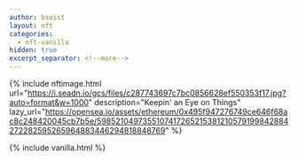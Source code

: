 ```yaml
---
author: bsoist
layout: nft
categories:
  - nft-vanilla
hidden: true
excerpt_separator: <!--more-->
---
```

{% include nftimage.html 
url="https://i.seadn.io/gcs/files/c287743697c7bc0856628ef550353f17.jpg?auto=format&w=1000"
description="Keepin' an Eye on Things"
lazy_url="https://opensea.io/assets/ethereum/0x495f947276749ce646f68ac8c248420045cb7b5e/5985210497355107417265215381210579199842884272282595265964883446294818848769"
%}


<!--more-->
{% include vanilla.html %}
